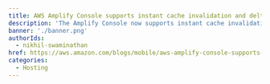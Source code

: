 ```yaml
---
title: AWS Amplify Console supports instant cache invalidation and delta deployments on every code commit
description: 'The Amplify Console now supports instant cache invalidation, which enables you to deploy updates to your single page or static app instantly—without giving up the performance benefits of content delivery network (CDN) caching.'
banner: './banner.png'
authorIds:
  - nikhil-swaminathan
href: https://aws.amazon.com/blogs/mobile/aws-amplify-console-supports-instant-cache-invalidation-and-delta-deployments/
categories:
  - Hosting
---
```

